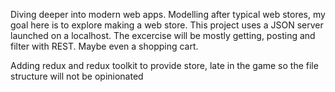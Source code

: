 Diving deeper into modern web apps.  Modelling after typical web stores, my goal here is to explore making a web store.  This project uses a
JSON server launched on a localhost.  The excercise will be mostly getting, posting and filter with REST.  Maybe even a shopping cart.

Adding redux and redux toolkit to provide store, late in the game so the file structure will not be opinionated